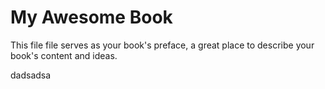 # My Awesome Book

This file file serves as your book's preface, a great place to describe your book's content and ideas.

dadsadsa